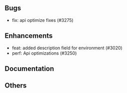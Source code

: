 ## Bugs
- fix: api optimize fixes (#3275)
## Enhancements
- feat: added description field for environment  (#3020)
- perf: Api optimizations (#3250)
## Documentation
## Others
